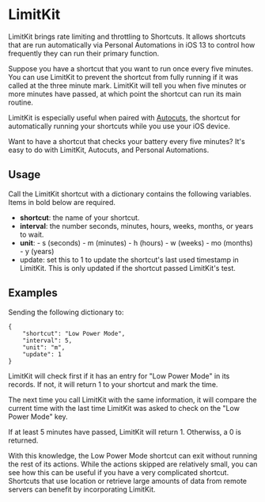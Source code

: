 # LimitKit

LimitKit brings rate limiting and throttling to Shortcuts. It allows shortcuts that are run automatically via Personal Automations in iOS 13 to control how frequently they can run their primary function. 

Suppose you have a shortcut that you want to run once every five minutes. You can use LimitKit to prevent the shortcut from fully running if it was called at the three minute mark. LimitKit will tell you when five minutes or more minutes have passed, at which point the shortcut can run its main routine. 

LimitKit is especially useful when paired with [Autocuts](https://tow.com/Shortcuts/autocuts), the shortcut for automatically running your shortcuts while you use your iOS device. 

Want to have a shortcut that checks your battery every five minutes? It's easy to do with LimitKit, Autocuts, and Personal Automations. 

## Usage

Call the LimitKit shortcut with a dictionary contains the following variables. Items in bold below are required. 

- **shortcut**: the name of your shortcut. 
- **interval**: the number seconds, minutes, hours, weeks, months, or years to wait. 
- **unit**:
		- s (seconds)
		- m (minutes)
		- h (hours)
		- w (weeks)
		- mo (months)
		- y (years)
- update: set this to 1 to update the shortcut's last used timestamp in LimitKit. This is only updated if the shortcut passed LimitKit's test. 

## Examples

Sending the following dictionary to:

```
{
	"shortcut": "Low Power Mode",
	"interval": 5,
	"unit": "m",
	"update": 1
}
```

LimitKit will check first if it has an entry for "Low Power Mode" in its records. If not, it will return 1 to your shortcut and mark the time. 

The next time you call LimitKit with the same information, it will compare the current time with the last time LimitKit was asked to check on the "Low Power Mode" key. 

If at least 5 minutes have passed, LimitKit will return 1. Otherwiss, a 0 is returned. 

With this knowledge, the Low Power Mode shortcut can exit without running the rest of its actions. While the actions skipped are relatively small, you can see how this can be useful if you have a very complicated shortcut. Shortcuts that use location or retrieve large amounts of data from remote servers can benefit by incorporating LimitKit. 